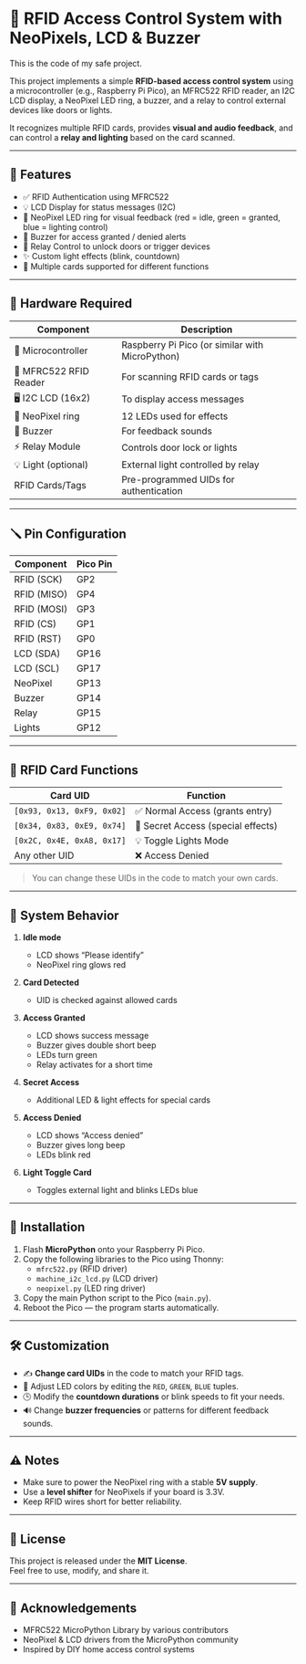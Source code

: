 # 🔐 RFID Access Control System with NeoPixels, LCD & Buzzer

This is the code of my safe project.
 
This project implements a simple **RFID-based access control system** using a microcontroller (e.g., Raspberry Pi Pico), an MFRC522 RFID reader, an I2C LCD display, a NeoPixel LED ring, a buzzer, and a relay to control external devices like doors or lights.

It recognizes multiple RFID cards, provides **visual and audio feedback**, and can control a **relay and lighting** based on the card scanned.

---

## 📸 Features

- ✅ RFID Authentication using MFRC522  
- 💡 LCD Display for status messages (I2C)  
- 🌈 NeoPixel LED ring for visual feedback (red = idle, green = granted, blue = lighting control)  
- 🔔 Buzzer for access granted / denied alerts  
- 🔌 Relay Control to unlock doors or trigger devices  
- ✨ Custom light effects (blink, countdown)  
- 🔄 Multiple cards supported for different functions  

---

## 🧰 Hardware Required

| Component            | Description                                      |
|-----------------------|---------------------------------------------------|
| 🧠 Microcontroller    | Raspberry Pi Pico (or similar with MicroPython)   |
| 📡 MFRC522 RFID Reader| For scanning RFID cards or tags                  |
| 🖥️ I2C LCD (16x2)     | To display access messages                       |
| 🌈 NeoPixel ring     | 12 LEDs used for effects                         |
| 🔔 Buzzer            | For feedback sounds                              |
| ⚡ Relay Module      | Controls door lock or lights                     |
| 💡 Light (optional)  | External light controlled by relay               |
| RFID Cards/Tags      | Pre-programmed UIDs for authentication           |

---

## 🪛 Pin Configuration

| Component      | Pico Pin |
|---------------|---------|
| RFID (SCK)    | GP2     |
| RFID (MISO)   | GP4     |
| RFID (MOSI)   | GP3     |
| RFID (CS)     | GP1     |
| RFID (RST)    | GP0     |
| LCD (SDA)     | GP16    |
| LCD (SCL)     | GP17    |
| NeoPixel      | GP13    |
| Buzzer        | GP14    |
| Relay         | GP15    |
| Lights        | GP12    |

---

## 🧠 RFID Card Functions

| Card UID                     | Function                         |
|-------------------------------|-----------------------------------|
| `[0x93, 0x13, 0xF9, 0x02]`    | ✅ Normal Access (grants entry)   |
| `[0x34, 0x83, 0xE9, 0x74]`    | 🔐 Secret Access (special effects) |
| `[0x2C, 0x4E, 0xA8, 0x17]`    | 💡 Toggle Lights Mode            |
| Any other UID                 | ❌ Access Denied                 |

> You can change these UIDs in the code to match your own cards.

---

## 🧭 System Behavior

1. **Idle mode**  
   - LCD shows “Please identify”  
   - NeoPixel ring glows red  

2. **Card Detected**  
   - UID is checked against allowed cards  

3. **Access Granted**  
   - LCD shows success message  
   - Buzzer gives double short beep  
   - LEDs turn green  
   - Relay activates for a short time  

4. **Secret Access**  
   - Additional LED & light effects for special cards  

5. **Access Denied**  
   - LCD shows “Access denied”  
   - Buzzer gives long beep  
   - LEDs blink red  

6. **Light Toggle Card**  
   - Toggles external light and blinks LEDs blue  

---

## 📝 Installation

1. Flash **MicroPython** onto your Raspberry Pi Pico.  
2. Copy the following libraries to the Pico using Thonny:
   - `mfrc522.py` (RFID driver)  
   - `machine_i2c_lcd.py` (LCD driver)  
   - `neopixel.py` (LED ring driver)  
3. Copy the main Python script to the Pico (`main.py`).  
4. Reboot the Pico — the program starts automatically.

---

## 🛠️ Customization

- ✍️ **Change card UIDs** in the code to match your RFID tags.  
- 🎨 Adjust LED colors by editing the `RED`, `GREEN`, `BLUE` tuples.  
- 🕒 Modify the **countdown durations** or blink speeds to fit your needs.  
- 🔊 Change **buzzer frequencies** or patterns for different feedback sounds.

---

## ⚠️ Notes

- Make sure to power the NeoPixel ring with a stable **5V supply**.  
- Use a **level shifter** for NeoPixels if your board is 3.3V.  
- Keep RFID wires short for better reliability.  

---

## 📄 License

This project is released under the **MIT License**.  
Feel free to use, modify, and share it.

---

## 🌟 Acknowledgements

- MFRC522 MicroPython Library by various contributors  
- NeoPixel & LCD drivers from the MicroPython community  
- Inspired by DIY home access control systems
